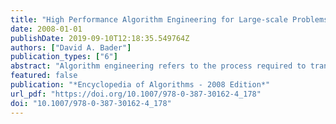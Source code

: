 ```yaml
---
title: "High Performance Algorithm Engineering for Large-scale Problems"
date: 2008-01-01
publishDate: 2019-09-10T12:18:35.549764Z
authors: ["David A. Bader"]
publication_types: ["6"]
abstract: "Algorithm engineering refers to the process required to transform a pencil-and-paper algorithm into a robust, efficient, well tested, and easily usable implementation. Thus it encompasses a number of topics, from modeling cache behavior to the principles of good software engineering; its main focus, however, is experimentation. In that sense, it may be viewed as a recent outgrowth of Experimental Algorithmics [14], which is specifically devoted to the development of methods, tools, and practices for assessing and refining algorithms through experimentation. The ACM Journal of Experimental Algorithmics (JEA), at URL www.jea.acm.org, is devoted to this area.  High-performance algorithm engineering [2] focuses on one of the many facets of algorithm engineering: speed. The high‐performance aspect does not immediately imply parallelism; in fact, in any highly parallel task, most of the impact of high‐performance..."
featured: false
publication: "*Encyclopedia of Algorithms - 2008 Edition*"
url_pdf: "https://doi.org/10.1007/978-0-387-30162-4_178"
doi: "10.1007/978-0-387-30162-4_178"
---
```


